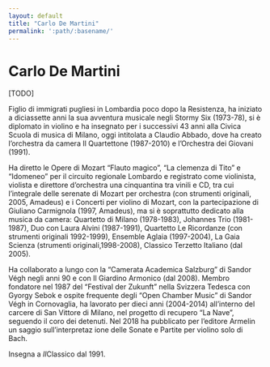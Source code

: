 ```yaml
---
layout: default
title: "Carlo De Martini"
permalink: ':path/:basename/'
---
```


# Carlo De Martini
[TODO]

Figlio di immigrati pugliesi in Lombardia poco dopo la Resistenza, ha iniziato a diciassette anni la sua avventura musicale negli Stormy Six (1973-78), si è diplomato in violino e ha insegnato per i successivi 43 anni alla Civica Scuola di musica di Milano, oggi intitolata a Claudio Abbado, dove ha creato l’orchestra da camera Il Quartettone (1987-2010) e l’Orchestra dei Giovani (1991).

Ha diretto le Opere di Mozart “Flauto magico”, “La clemenza di Tito” e “Idomeneo” per il circuito regionale Lombardo e registrato come violinista, violista e direttore d’orchestra una cinquantina tra vinili e CD, tra cui l’integrale delle serenate di Mozart per orchestra (con strumenti originali, 2005, Amadeus) e i Concerti per violino di Mozart, con la partecipazione di Giuliano Carmignola (1997, Amadeus), ma si è soprattutto dedicato alla musica da camera: Quartetto di Milano (1978-1983), Johannes Trio (1981-1987), Duo con Laura Alvini (1987-1991), Quartetto Le Ricordanze (con strumenti originali 1992-1999), Ensemble Aglaia (1997-2004), La Gaia Scienza (strumenti originali,1998-2008), Classico Terzetto Italiano (dal 2005).

Ha collaborato a lungo con la “Camerata Academica Salzburg” di Sandor Végh negli anni 90 e con Il Giardino Armonico (dal 2008). Membro fondatore nel 1987 del “Festival der Zukunft” nella Svizzera Tedesca con Gyorgy Sebok e ospite frequente degli “Open Chamber Music” di Sandor Végh in Cornovaglia, ha lavorato per dieci anni (2004-2014) all’interno del carcere di San Vittore di Milano, nel progetto di recupero “La Nave”, seguendo il coro dei detenuti. Nel 2018 ha pubblicato per l’editore Armelin un saggio sull’interpretaz   ione delle Sonate e Partite per violino solo di Bach.

Insegna a *Il*Classico dal 1991.

